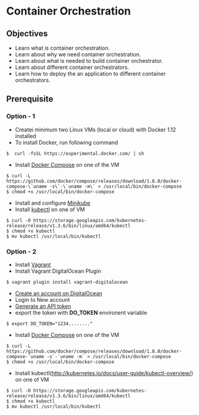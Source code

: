 # Container Orchestration

## Objectives
- Learn what is container orchestration. 
- Learn about why we need container orchestration.
- Learn about what is needed to build container orchestrator. 
- Learn about different container orchestrators.
- Learn how to deploy the an application to different container orchestrators.

## Prerequisite

### Option - 1 
- Createi minimum two Linux VMs (local or cloud) with Docker 1.12 installed 
 - To install Docker, run following command 
```
$  curl -fsSL https://experimental.docker.com/ | sh 
```
- Install [Docker Compose](https://docs.docker.com/compose/) on one of the VM  

```
$ curl -L https://github.com/docker/compose/releases/download/1.8.0/docker-compose-\`uname -s\`-\`uname -m\` > /usr/local/bin/docker-compose
$ chmod +x /usr/local/bin/docker-compose
```
- Install and configure [Minikube](https://github.com/kubernetes/minikube)
- Install [kubectl](http://kubernetes.io/docs/user-guide/kubectl-overview/) on one of VM
```
$ curl -O https://storage.googleapis.com/kubernetes-release/release/v1.3.6/bin/linux/amd64/kubectl
$ chmod +x kubectl
$ mv kubectl /usr/local/bin/kubectl
```  

### Option - 2
- Install [Vagrant](https://www.vagrantup.com/)     
- Install Vagrant DigitalOcean Plugin
```
$ vagrant plugin install vagrant-digitalocean
```
- [Create an account on DigitalOcean](http://www.digitalocean.com/?refcode=6883b56f3ade) 
 - Login to New account
 - [Generate an API token](https://cloud.digitalocean.com/settings/api/tokens)
 - export the token with **DO_TOKEN** environent variable 
 ```
 $ export DO_TOKEN="1234........"
 ```
- Install [Docker Compose](https://docs.docker.com/compose/) on one of the VM  
```
$ curl -L https://github.com/docker/compose/releases/download/1.8.0/docker-compose-`uname -s`-`uname -m` > /usr/local/bin/docker-compose
$ chmod +x /usr/local/bin/docker-compose
```
- Install kubectl(http://kubernetes.io/docs/user-guide/kubectl-overview/) on one of VM
```
$ curl -O https://storage.googleapis.com/kubernetes-release/release/v1.3.6/bin/linux/amd64/kubectl
$ chmod +x kubectl
$ mv kubectl /usr/local/bin/kubectl
```  

